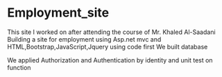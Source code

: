 # Employment_site
This site I worked on after attending the course of Mr. Khaled Al-Saadani Building a site for employment using Asp.net mvc and 
HTML,Bootstrap,JavaScript,Jquery using code first We built database

We applied Authorization and Authentication by identity and unit test on function 
